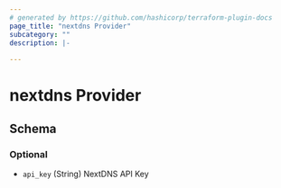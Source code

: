```yaml
---
# generated by https://github.com/hashicorp/terraform-plugin-docs
page_title: "nextdns Provider"
subcategory: ""
description: |-
  
---
```


# nextdns Provider





<!-- schema generated by tfplugindocs -->
## Schema

### Optional

- `api_key` (String) NextDNS API Key
